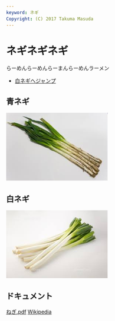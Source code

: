 ```yaml
---
keyword: ネギ
Copyright: (C) 2017 Takuma Masuda
---
```


# ネギネギネギ

らーめんらーめんらーまんらーめんラーメン

* [白ネギへジャンプ](#white)

## 青ネギ

![青ネギ](./green_negi.jpg)

## <span id="white">白ネギ</span>

![](white_negi.jpg)

## ドキュメント

[ねぎ.pdf](ねぎ.pdf)
[Wikipedia](https://ja.wikipedia.org/wiki/%E3%83%8D%E3%82%AE)
